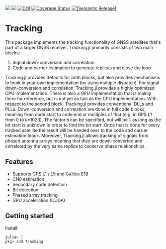 [![](https://img.shields.io/badge/docs-stable-blue.svg)](https://JuliaGNSS.github.io/Tracking.jl/stable)
[![](https://img.shields.io/badge/docs-dev-blue.svg)](https://JuliaGNSS.github.io/Tracking.jl/dev)
[![DOI](https://zenodo.org/badge/171484097.svg)](https://zenodo.org/badge/latestdoi/171484097)
[![Coverage Status](https://coveralls.io/repos/github/JuliaGNSS/Tracking.jl/badge.svg?branch=master)](https://coveralls.io/github/JuliaGNSS/Tracking.jl?branch=master)
[![[Semantic Release]](https://img.shields.io/badge/%20%20%F0%9F%93%A6%F0%9F%9A%80-semantic--release-e10079.svg)](https://github.com/semantic-release/semantic-release)

# Tracking
This package implements the tracking functionality of GNSS satellites that's part of a larger GNSS receiver.
Tracking.jl primarily consists of two main blocks:

1. Signal down-conversion and correlation
2. Code and carrier estimation to generate replicas and close the loop

Tracking.jl provides defaults for both blocks, but also provides mechanisms to hook in your own implementation (by using multiple dispatch). 
For signal down-conversion and correlation, Tracking.jl provides a highly optimized CPU implementation. There is also a GPU implementation that is mainly there for reference, but is not yet as fast as the CPU implementation.
With respect to the second block, Tracking.jl provides conventional DLLs and PLLs.
Down-conversion and correlation are done in full code blocks, meaning from code start to code end or multiples of that (e.g. in GPS L1 from 0 to `N`*1023). The factor `N` can be specified, but will be `1` as long as the bit start is unknown in order to find the bit start. Once that is done for every tracked satellite the result will be handed over to the code and carrier estimation block.
Moreover, Tracking.jl allows tracking of signals from phased antenna arrays meaning that they are down-converted and correlated by the very same replica to conserve phase relationships.

## Features

* Supports GPS L1 / L5 and Galileo E1B
* CN0 estimation
* Secondary code detection
* Bit detection
* Phased array tracking
* GPU acceleration (CUDA)

## Getting started

Install:
```julia
julia> ]
pkg> add Tracking
```